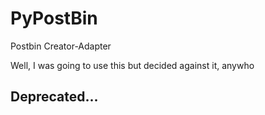 # PyPostBin
Postbin Creator-Adapter


Well, I was going to use this but decided against it, anywho

## Deprecated...